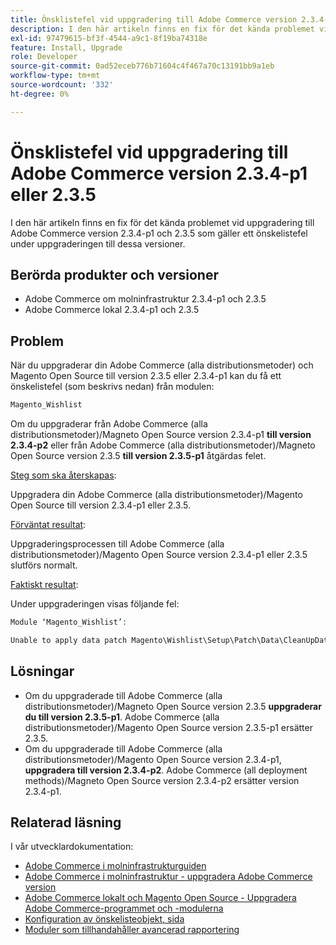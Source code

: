 ```yaml
---
title: Önsklistefel vid uppgradering till Adobe Commerce version 2.3.4-p1 eller 2.3.5
description: I den här artikeln finns en fix för det kända problemet vid uppgradering till Adobe Commerce version 2.3.4-p1 och 2.3.5 som gäller ett önskelistefel under uppgraderingen till dessa versioner.
exl-id: 97479615-bf3f-4544-a9c1-8f19ba74318e
feature: Install, Upgrade
role: Developer
source-git-commit: 0ad52eceb776b71604c4f467a70c13191bb9a1eb
workflow-type: tm+mt
source-wordcount: '332'
ht-degree: 0%

---
```


# Önsklistefel vid uppgradering till Adobe Commerce version 2.3.4-p1 eller 2.3.5

I den här artikeln finns en fix för det kända problemet vid uppgradering till Adobe Commerce version 2.3.4-p1 och 2.3.5 som gäller ett önskelistefel under uppgraderingen till dessa versioner.

## Berörda produkter och versioner

* Adobe Commerce om molninfrastruktur 2.3.4-p1 och 2.3.5
* Adobe Commerce lokal 2.3.4-p1 och 2.3.5

## Problem

När du uppgraderar din Adobe Commerce (alla distributionsmetoder) och Magento Open Source till version 2.3.5 eller 2.3.4-p1 kan du få ett önskelistefel (som beskrivs nedan) från modulen:

```php
Magento_Wishlist
```

Om du uppgraderar från Adobe Commerce (alla distributionsmetoder)/Magneto Open Source version 2.3.4-p1 **till version 2.3.4-p2** eller från Adobe Commerce (alla distributionsmetoder)/Magneto Open Source version 2.3.5 **till version 2.3.5-p1** åtgärdas felet.

<u>Steg som ska återskapas</u>:

Uppgradera din Adobe Commerce (alla distributionsmetoder)/Magento Open Source till version 2.3.4-p1 eller 2.3.5.

<u>Förväntat resultat</u>:

Uppgraderingsprocessen till Adobe Commerce (alla distributionsmetoder)/Magento Open Source version 2.3.4-p1 eller 2.3.5 slutförs normalt.

<u>Faktiskt resultat</u>:

Under uppgraderingen visas följande fel:

```php
Module ‘Magento_Wishlist’:

Unable to apply data patch Magento\Wishlist\Setup\Patch\Data\CleanUpData for module Magento_Wishlist. Original exception message: Unable to unserialize value. Error: Syntax error
```

## Lösningar

* Om du uppgraderade till Adobe Commerce (alla distributionsmetoder)/Magneto Open Source version 2.3.5 **uppgraderar du till version 2.3.5-p1**. Adobe Commerce (alla distributionsmetoder)/Magento Open Source version 2.3.5-p1 ersätter 2.3.5.
* Om du uppgraderade till Adobe Commerce (alla distributionsmetoder)/Magento Open Source version 2.3.4-p1, **uppgradera till version 2.3.4-p2**. Adobe Commerce (all deployment methods)/Magneto Open Source version 2.3.4-p2 ersätter version 2.3.4-p1.

## Relaterad läsning

I vår utvecklardokumentation:

* [Adobe Commerce i molninfrastrukturguiden](https://devdocs.magento.com/cloud/bk-cloud.html)
* [Adobe Commerce i molninfrastruktur - uppgradera Adobe Commerce version](https://devdocs.magento.com/cloud/project/project-upgrade.html)
* [Adobe Commerce lokalt och Magento Open Source - Uppgradera Adobe Commerce-programmet och -modulerna](https://devdocs.magento.com/guides/v2.3/comp-mgr/bk-compman-upgrade-guide.html)
* [Konfiguration av önskelisteobjekt, sida](https://devdocs.magento.com/guides/v2.3/frontend-dev-guide/layouts/product-layouts.html#wishlist-item-configure-page)
* [Moduler som tillhandahåller avancerad rapportering](https://devdocs.magento.com/guides/v2.3/advanced-reporting/modules.html)
